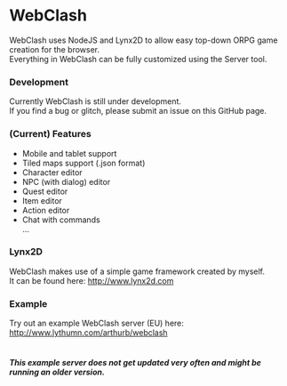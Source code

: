 # WebClash<br>
WebClash uses NodeJS and Lynx2D to allow easy top-down ORPG game creation for the browser.<br>
Everything in WebClash can be fully customized using the Server tool.

### Development<br>
Currently WebClash is still under development.<br>
If you find a bug or glitch, please submit an issue on this GitHub page.

### (Current) Features<br>
* Mobile and tablet support<br>
* Tiled maps support (.json format)<br>
* Character editor<br>
* NPC (with dialog) editor<br>
* Quest editor<br>
* Item editor<br>
* Action editor<br>
* Chat with commands<br>
...<br>

### Lynx2D<br>
WebClash makes use of a simple game framework created by myself.<br>
It can be found here: http://www.lynx2d.com

### Example<br>
Try out an example WebClash server (EU) here: http://www.lythumn.com/arthurb/webclash<br><br>
##### This example server does not get updated very often and might be running an older version.

